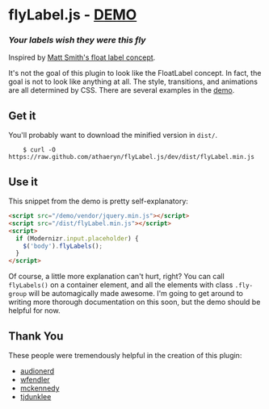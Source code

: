 # flyLabel.js - [DEMO](http://athaeryn.github.com/flyLabel.js)

### _Your labels wish they were this fly_

Inspired by [Matt Smith's float label
concept](http://mattdsmith.com/float-label-pattern/).

It's not the goal of this plugin to look like the FloatLabel concept.
In fact, the goal is not to look like anything at all. The style,
transitions, and animations are all determined by CSS. There are several
examples in the [demo](http://athaeryn.github.io/flyLabel.js).

## Get it

You'll probably want to download the minified version in `dist/`.

        $ curl -O https://raw.github.com/athaeryn/flyLabel.js/dev/dist/flyLabel.min.js

## Use it

This snippet from the demo is pretty self-explanatory:

``` html
<script src="/demo/vendor/jquery.min.js"></script>
<script src="/dist/flyLabel.min.js"></script>
<script>
  if (Modernizr.input.placeholder) {
    $('body').flyLabels();
  }
</script>
```

Of course, a little more explanation can't hurt, right? You can call
`flyLabels()` on a container element, and all the elements with class
`.fly-group` will be automagically made awesome. I'm going to get around to
writing more thorough documentation on this soon, but the demo should be helpful for
now.

## Thank You

These people were tremendously helpful in the creation of this plugin:

- [audionerd](https://github.com/audionerd)
- [wfendler](https://github.com/wfendler)
- [mckennedy](https://github.com/mckennedy)
- [tjdunklee](https://github.com/tjdunklee)
